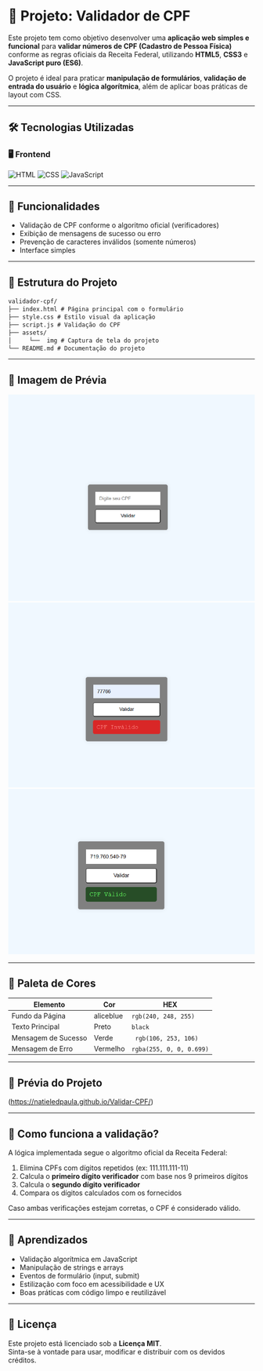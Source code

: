 # 📄 Projeto: Validador de CPF

Este projeto tem como objetivo desenvolver uma **aplicação web simples e funcional** para **validar números de CPF (Cadastro de Pessoa Física)** conforme as regras oficiais da Receita Federal, utilizando **HTML5**, **CSS3** e **JavaScript puro (ES6)**.

O projeto é ideal para praticar **manipulação de formulários**, **validação de entrada do usuário** e **lógica algorítmica**, além de aplicar boas práticas de layout com CSS.

---

## 🛠️ Tecnologias Utilizadas

### 🖥️ Frontend
![HTML](https://img.shields.io/badge/HTML5-E34F26?style=for-the-badge&logo=html5&logoColor=white)
![CSS](https://img.shields.io/badge/CSS3-1572B6?style=for-the-badge&logo=css3&logoColor=white)
![JavaScript](https://img.shields.io/badge/JavaScript-F7DF1E?style=for-the-badge&logo=javascript&logoColor=black)

---

## 🚀 Funcionalidades

- Validação de CPF conforme o algoritmo oficial (verificadores)
- Exibição de mensagens de sucesso ou erro
- Prevenção de caracteres inválidos (somente números)
- Interface simples

---

## 📂 Estrutura do Projeto

```
validador-cpf/
├── index.html # Página principal com o formulário
├── style.css # Estilo visual da aplicação
├── script.js # Validação do CPF
├── assets/
│     └──  img # Captura de tela do projeto
└── README.md # Documentação do projeto
```

---

## 📸 Imagem de Prévia

![alt text](assets/img/normal.png)
![alt text](assets/img/erro.png)
![alt text](assets/img/certo.png)

---

## 🎨 Paleta de Cores

| Elemento                | Cor             | HEX       | 
|-------------------------|------------------|-----------|
| Fundo da Página         | aliceblue     | `rgb(240, 248, 255)` |
| Texto Principal         | Preto     | `black` |
| Mensagem de Sucesso     | Verde            | ` rgb(106, 253, 106)` |
| Mensagem de Erro        | Vermelho         | `rgba(255, 0, 0, 0.699)` |

---

## 📸 Prévia do Projeto

(https://natieledpaula.github.io/Validar-CPF/)

---

## 📖 Como funciona a validação?

A lógica implementada segue o algoritmo oficial da Receita Federal:

1. Elimina CPFs com dígitos repetidos (ex: 111.111.111-11)
2. Calcula o **primeiro dígito verificador** com base nos 9 primeiros dígitos
3. Calcula o **segundo dígito verificador**
4. Compara os dígitos calculados com os fornecidos

Caso ambas verificações estejam corretas, o CPF é considerado válido.

---

## 🧠 Aprendizados

- Validação algorítmica em JavaScript
- Manipulação de strings e arrays
- Eventos de formulário (input, submit)
- Estilização com foco em acessibilidade e UX
- Boas práticas com código limpo e reutilizável

---

## 📜 Licença

Este projeto está licenciado sob a **Licença MIT**.  
Sinta-se à vontade para usar, modificar e distribuir com os devidos créditos.
